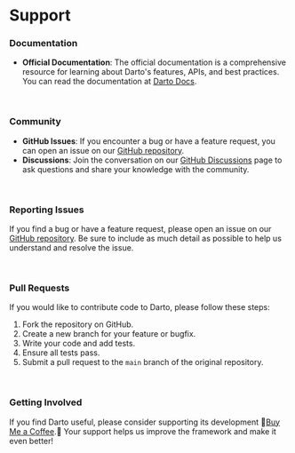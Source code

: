 # Support

### Documentation

- **Official Documentation**: The official documentation is a comprehensive resource for learning about Darto's features, APIs, and best practices. You can read the documentation at [Darto Docs](https://dartodocs.com).

<br />

### Community

- **GitHub Issues**: If you encounter a bug or have a feature request, you can open an issue on our [GitHub repository](https://github.com/evandersondev/darto/issues).
- **Discussions**: Join the conversation on our [GitHub Discussions](https://github.com/evandersondev/darto/discussions) page to ask questions and share your knowledge with the community.

<br />

### Reporting Issues

If you find a bug or have a feature request, please open an issue on our [GitHub repository](https://github.com/evandersondev/darto/issues). Be sure to include as much detail as possible to help us understand and resolve the issue.

<br />

### Pull Requests

If you would like to contribute code to Darto, please follow these steps:

1. Fork the repository on GitHub.
2. Create a new branch for your feature or bugfix.
3. Write your code and add tests.
4. Ensure all tests pass.
5. Submit a pull request to the `main` branch of the original repository.

<br />

### Getting Involved

If you find Darto useful, please consider supporting its development 🌟[Buy Me a Coffee](https://buymeacoffee.com/evandersondev).🌟 Your support helps us improve the framework and make it even better!
